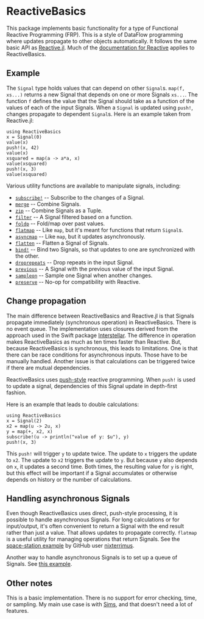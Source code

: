 # ReactiveBasics

This package implements basic functionality for a type of Functional Reactive Programming (FRP). 
This is a style of DataFlow programming where updates propagate to other objects automatically.
It follows the same basic API as [Reactive.jl](http://juliagizmos.github.io/Reactive.jl/). Much of
the [documentation for Reactive](http://juliagizmos.github.io/Reactive.jl/) applies to ReactiveBasics.

## Example

The `Signal` type holds values that can depend on other `Signal`s. 
`map(f, xs...)` returns a new Signal that depends on one or more Signals `xs...`. 
The function `f` defines the value that the Signal should take as a function of the values of each of the input Signals. 
When a `Signal` is updated using `push!`, changes propagate to dependent `Signal`s. 
Here is an example taken from Reactive.jl:

```@repl
using ReactiveBasics
x = Signal(0)
value(x)
push!(x, 42)
value(x)
xsquared = map(a -> a*a, x)
value(xsquared)
push!(x, 3)
value(xsquared)
```

Various utility functions are available to manipulate signals, including:

- [`subscribe!`](@ref) -- Subscribe to the changes of a Signal. 
- [`merge`](@ref) -- Combine Signals.
- [`zip`](@ref) -- Combine Signals as a Tuple.
- [`filter`](@ref) -- A Signal filtered based on a function.
- [`foldp`](@ref) -- Fold/map over past values.
- [`flatmap`](@ref) -- Like `map`, but it's meant for functions that return `Signal`s.
- [`asyncmap`](@ref) -- Like `map`, but it updates asynchronously.
- [`flatten`](@def) -- Flatten a Signal of Signals.
- [`bind!`](@def) -- Bind two Signals, so that updates to one are synchronized with the other.
- [`droprepeats`](@def) -- Drop repeats in the input Signal.
- [`previous`](@def) -- A Signal with the previous value of the input Signal.
- [`sampleon`](@def) -- Sample one Signal when another changes.
- [`preserve`](@def) -- No-op for compatibility with Reactive.

## Change propagation

The main difference between ReactiveBasics and Reactive.jl is that Signals propagate immediately 
(synchronous operation) in ReactiveBasics. There is no event queue.
The implementation uses closures derived from the approach used in the Swift package 
[Interstellar](https://github.com/JensRavens/Interstellar).
The difference in operation makes ReactiveBasics as much as ten times faster than Reactive. 
But, because ReactiveBasics is synchronous, this leads to limitations. One is that there 
can be race conditions for asynchronous inputs. Those have to be manually handled. Another 
issue is that calculations can be triggered twice if there are mutual dependencies.

ReactiveBasics uses [push-style](https://en.wikipedia.org/wiki/Reactive_programming#Change_Propagation_Algorithms) 
reactive programming. When `push!` is used to update a signal, dependencies of this Signal 
update in depth-first fashion. 

Here is an example that leads to double calculations:

```@example
using ReactiveBasics
x = Signal(2)
x2 = map(u -> 2u, x)
y = map(+, x2, x) 
subscribe!(u -> println("value of y: $u"), y)
push!(x, 3)
```

This `push!` will trigger `y` to update twice. The update to `x` triggers the update to `x2`. The update
to `x2` triggers the update to `y`. But because `y` also depends on `x`, it updates a second time. 
Both times, the resulting value for `y` is right, but this effect will be
important if a Signal accumulates or otherwise depends on history or the number of calculations.

## Handling asynchronous Signals

Even though ReactiveBasics uses direct, push-style processing, it is possible to handle asynchronous Signals.
For long calculations or for input/output, it's often convenient to return a Signal with the end result rather than just a value. 
That allows updates to propagate correctly. 
`flatmap` is a useful utility for managing operations that return Signals. 
See the [space-station example](https://github.com/tshort/ReactiveBasics.jl/blob/master/examples/space-station.jl) 
by GitHub user [nixterrimus](https://github.com/nixterrimus).

Another way to handle asynchronous Signals is to set up a queue of Signals. 
See [this example](https://github.com/tshort/ReactiveBasics.jl/blob/master/examples/shashi-race-condition.jl). 

## Other notes

This is a basic implementation. There is no support for error checking, time, or sampling. My main use
case is with [Sims](https://github.com/tshort/Sims.jl), and that doesn't need a lot of features.

